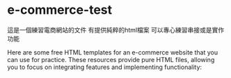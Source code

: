 # e-commerce-test
這是一個練習電商網站的文件 有提供純粹的html檔案 可以專心練習串接或是實作功能

Here are some free HTML templates for an e-commerce website that you can use for practice. These resources provide pure HTML files, allowing you to focus on integrating features and implementing functionality:

